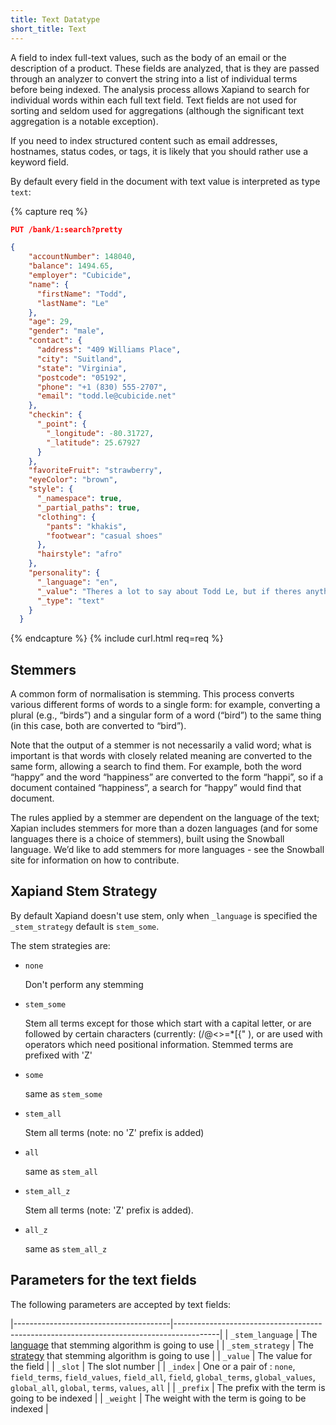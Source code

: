 ```yaml
---
title: Text Datatype
short_title: Text
---
```


A field to index full-text values, such as the body of an email or the description of a product. These fields are analyzed, that is they are passed through an analyzer to convert the string into a list of individual terms before being indexed. The analysis process allows Xapiand to search for individual words within each full text field. Text fields are not used for sorting and seldom used for aggregations (although the significant text aggregation is a notable exception).

If you need to index structured content such as email addresses, hostnames, status codes, or tags, it is likely that you should rather use a keyword field.

By default every field in the document with text value is interpreted as type `text`:

{% capture req %}

```json
PUT /bank/1:search?pretty

{
    "accountNumber": 148040,
    "balance": 1494.65,
    "employer": "Cubicide",
    "name": {
      "firstName": "Todd",
      "lastName": "Le"
    },
    "age": 29,
    "gender": "male",
    "contact": {
      "address": "409 Williams Place",
      "city": "Suitland",
      "state": "Virginia",
      "postcode": "05192",
      "phone": "+1 (830) 555-2707",
      "email": "todd.le@cubicide.net"
    },
    "checkin": {
      "_point": {
        "_longitude": -80.31727,
        "_latitude": 25.67927
      }
    },
    "favoriteFruit": "strawberry",
    "eyeColor": "brown",
    "style": {
      "_namespace": true,
      "_partial_paths": true,
      "clothing": {
        "pants": "khakis",
        "footwear": "casual shoes"
      },
      "hairstyle": "afro"
    },
    "personality": {
      "_language": "en",
      "_value": "Theres a lot to say about Todd Le, but if theres anything you should know its that hes individualistic and determined. Of course hes also charming, cheerful and precise, but far less strongly and often mixed with being grim as well. His individualism though, this is what hes pretty much loved for. Friends usually count on this and his appreciative nature especially when they need comforting or support. All in all, Todd has a fair share of lesser days too. His slyness and dominating nature sour the mood many a time and beyond what people are willing to deal with. Fortunately his determination is there to relift spirits when needed.",
      "_type": "text"
    }
  }
```
{% endcapture %}
{% include curl.html req=req %}

## Stemmers

A common form of normalisation is stemming. This process converts various different forms of words to a single form: for example, converting a plural (e.g., “birds”) and a singular form of a word (“bird”) to the same thing (in this case, both are converted to “bird”).

Note that the output of a stemmer is not necessarily a valid word; what is important is that words with closely related meaning are converted to the same form, allowing a search to find them. For example, both the word “happy” and the word “happiness” are converted to the form “happi”, so if a document contained “happiness”, a search for “happy” would find that document.

The rules applied by a stemmer are dependent on the language of the text; Xapian includes stemmers for more than a dozen languages (and for some languages there is a choice of stemmers), built using the Snowball language. We’d like to add stemmers for more languages - see the Snowball site for information on how to contribute.


## Xapiand Stem Strategy

By default Xapiand doesn't use stem, only when `_language` is specified the `_stem_strategy` default is `stem_some`.

The stem strategies are:
* `none`

	Don't perform any stemming
* `stem_some`

	Stem all terms except for those which start with a capital letter, or are followed by certain characters (currently: \(/@<>=\*\[\{\" \), or are used with operators which need positional information. Stemmed terms are prefixed with 'Z'
* `some`

	same as `stem_some`
* `stem_all`

	Stem all terms (note: no 'Z' prefix is added)
* `all`

	same as `stem_all`
* `stem_all_z`

	Stem all terms (note: 'Z' prefix is added).
* `all_z`

	same as `stem_all_z`


## Parameters for the text fields

The following parameters are accepted by text fields:

|---------------------------------------|-----------------------------------------------------------------------------------------|
| `_stem_language`                      | The [language](https://xapian.org/docs/apidoc/html/classXapian_1_1Stem.html#a6c46cedf2047b159a7e4c9d4468242b1) that stemming algorithm is going to use                                    |
| `_stem_strategy`                      | The [strategy](https://xapian.org/docs/apidoc/html/classXapian_1_1QueryParser.html#ac7dc3b55b6083bd3ff98fc8b2726c8fd) that stemming algorithm is going to use                                    |
| `_value`                              | The value for the field                                                                 |
| `_slot`                               | The slot number                                                                         |
| `_index`                              | One or a pair of : `none`, `field_terms`, `field_values`, `field_all`, `field`, `global_terms`, `global_values`, `global_all`, `global`, `terms`, `values`, `all`      |
| `_prefix`                             | The prefix with the term is going to be indexed     |
| `_weight`                             | The weight with the term is going to be indexed     |
